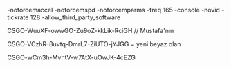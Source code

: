 -noforcemaccel -noforcemspd -noforcemparms -freq 165 -console -novid -tickrate 128 -allow_third_party_software 


CSGO-WuuXF-owwGO-Zu9oZ-kkLik-RciGH // Mustafa'nın 


CSGO-VCzhR-8uvtq-DmrL7-ZiUTO-jYJGG = yeni beyaz olan


CSGO-wCm3h-MvhtV-w7AtX-uOwJK-4cEZG

